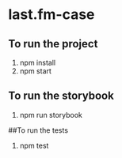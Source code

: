 # last.fm-case

## To run the project

1. npm install 
2. npm start

## To run the storybook

1. npm run storybook

##To run the tests

1. npm test
